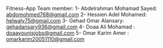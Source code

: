 Fitness-App
Team member:
1- Abdelrahman Mohamad Sayed: abdomohmed768@gmail.com
2- Hessien Adel Mohamed: helwaly75@gmail.com
3- Gehad Omar Alansary: gehadansary936@gmail.com
4- Doaa Ali Mohamad : doaayounisjobs@gmail.com
5- Omar Karim Amer : omarkarim20051110@gmail.com

